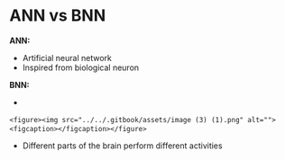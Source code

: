 # ANN vs BNN

**ANN:**

* Artificial neural network
* Inspired from biological neuron

**BNN:**

*

    <figure><img src="../../.gitbook/assets/image (3) (1).png" alt=""><figcaption></figcaption></figure>
* Different parts of the brain perform different activities
